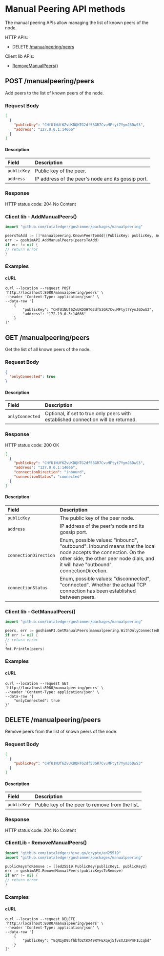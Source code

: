 # Manual Peering API methods

The manual peering APIs allow managing the list of known peers of the node.

HTTP APIs:
* DELETE [/manualpeering/peers](#delete-manualpeeringpeers)

Client lib APIs:

* [RemoveManualPeers()](#removemanualpeers)



## POST /manualpeering/peers

Add peers to the list of known peers of the node.

### Request Body

```json
[
  {
    "publicKey": "CHfU1NUf6ZvUKDQHTG2df53GR7CvuMFtyt7YymJ6DwS3",
    "address": "127.0.0.1:14666"
  }
]
```

#### Description

|Field | Description|
|:-----|:------|
| `publicKey` | Public key of the peer. |
| `address`   | IP address of the peer's node and its gossip port. |

### Response

HTTP status code: 204 No Content

### Client lib - AddManualPeers()

```go
import "github.com/iotaledger/goshimmer/packages/manualpeering"

peersToAdd := []*manualpeering.KnownPeerToAdd{{PublicKey: publicKey, Address: address}}
err := goshimAPI.AddManualPeers(peersToAdd)
if err != nil {
// return error
}
```

### Examples

#### cURL

```shell
curl --location --request POST 'http://localhost:8080/manualpeering/peers' \
--header 'Content-Type: application/json' \
--data-raw '[
    {
        "publicKey": "CHfU1NUf6ZvUKDQHTG2df53GR7CvuMFtyt7YymJ6DwS3",
        "address": "172.19.0.3:14666"
    }
]'
```


## GET /manualpeering/peers

Get the list of all known peers of the node.

### Request Body

```json
{
  "onlyConnected": true
}
```

#### Description

|Field | Description|
|:-----|:------|
| `onlyConnected` | Optional, if set to true only peers with established connection will be returned. |

### Response

HTTP status code: 200 OK

```json
[
  {
    "publicKey": "CHfU1NUf6ZvUKDQHTG2df53GR7CvuMFtyt7YymJ6DwS3",
    "address": "127.0.0.1:14666",
    "connectionDirection": "inbound",
    "connectionStatus": "connected"
  }
]
```

#### Description

|Field | Description|
|:-----|:------|
| `publicKey` | The public key of the peer node. |
| `address` | IP address of the peer's node and its gossip port. |
| `connectionDirection` | Enum, possible values: "inbound", "outbound". Inbound means that the local node accepts the connection. On the other side, the other peer node dials, and it will have "outbound" connectionDirection.  |
| `connectionStatus` | Enum, possible values: "disconnected", "connected". Whether the actual TCP connection has been established between peers. |


### Client lib - GetManualPeers()

```go
import "github.com/iotaledger/goshimmer/packages/manualpeering"

peers, err := goshimAPI.GetManualPeers(manualpeering.WithOnlyConnectedPeers())
if err != nil {
// return error
}
fmt.Println(peers)
```

### Examples

#### cURL

```shell
curl --location --request GET 'http://localhost:8080/manualpeering/peers' \
--header 'Content-Type: application/json' \
--data-raw '{
    "onlyConnected": true
}'
```

## DELETE /manualpeering/peers

Remove peers from the list of known peers of the node.

### Request Body

```json
[
  {
    "publicKey": "CHfU1NUf6ZvUKDQHTG2df53GR7CvuMFtyt7YymJ6DwS3"
  }
]
```

#### Description

|Field | Description|
|:-----|:------|
| `publicKey` | Public key of the peer to remove from the list. |

### Response

HTTP status code: 204 No Content


### ClientLib - RemoveManualPeers()

```go
import "github.com/iotaledger/hive.go/crypto/ed25519"
import "github.com/iotaledger/goshimmer/packages/manualpeering"

publicKeysToRemove := []ed25519.PublicKey{publicKey1, publicKey2}
err := goshimAPI.RemoveManualPeers(publicKeysToRemove)
if err != nil {
// return error
}
```

### Examples

#### cURL

```shell
curl --location --request DELETE 'http://localhost:8080/manualpeering/peers' \
--header 'Content-Type: application/json' \
--data-raw '[
    {
        "publicKey": "8qN1yD95fhbfDZtKX49RYFEXqej5fvsXJ2NPmF1LCqbd"
    }
]'
```
